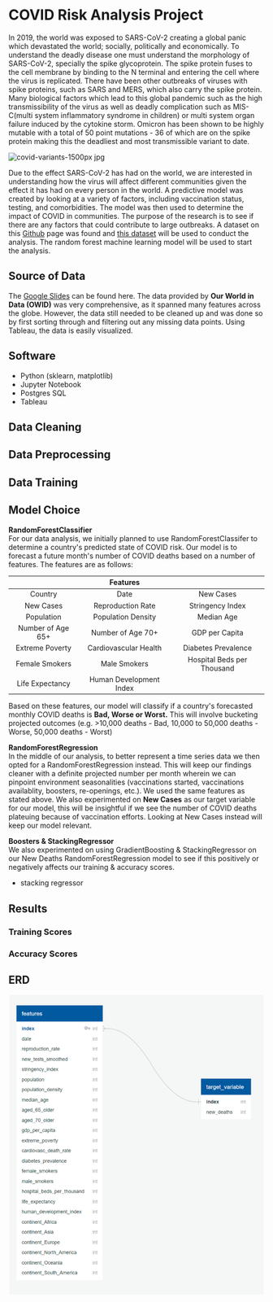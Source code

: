 # __COVID Risk Analysis Project__

In 2019, the world was exposed to SARS-CoV-2 creating a global panic which devastated the world; socially, politically and economically. To understand the deadly disease one must understand the morphology of SARS-CoV-2, specially the spike glycoprotein. The spike protein fuses to the cell membrane by binding to the N terminal and entering the cell where the virus is replicated. There have been other outbreaks of viruses with spike proteins, such as SARS and MERS, which also carry the spike protein. Many biological factors which lead to this global pandemic such as the high transmissibility of the virus as well as deadly complication such as MIS-C(multi system inflammatory syndrome in children) or multi system organ failure induced by the cytokine storm. Omicron has been shown to be highly mutable with a total of 50 point mutations - 36 of which are on the spike protein making this the deadliest and most transmissible variant to date.

![covid-variants-1500px jpg](https://user-images.githubusercontent.com/89358080/150033604-13497220-a62e-468e-b5cc-dd9f063cd0b4.jpg)

Due to the effect SARS-CoV-2 has had on the world, we are interested in understanding how the virus will affect different communities given the effect it has had on every person in the world. A predictive model was created by looking at a variety of factors, including vaccination status, testing, and comorbidities. The model was then used to determine the impact of COVID in communities. The purpose of the research is to see if there are any factors that could contribute to large outbreaks. A dataset on this [Github](https://github.com/owid/covid-19-data/blob/master/public/data/README.md) page was found and [this dataset](https://covid.ourworldindata.org/data/owid-covid-data.csv) will be used to conduct the analysis. The random forest machine learning model will be used to start the analysis.

## __Source of Data__

The [Google Slides](https://docs.google.com/presentation/d/101htR5K1BQZjaQds0KX6pGQzegq2OEnil5-H-vAukYI/edit?usp=sharing) can be found here. The data provided by __Our World in Data (OWID)__ was very comprehensive, as it spanned many features across the globe. However, the data still needed to be cleaned up and was done so by first sorting through and filtering out any missing data points. Using Tableau, the data is easily visualized.

## Software
- Python (sklearn, matplotlib)
- Jupyter Notebook
- Postgres SQL
- Tableau

## __Data Cleaning__

## __Data Preprocessing__

## __Data Training__

## __Model Choice__

__RandomForestClassifier__ <br>
For our data analysis, we initially planned to use RandomForestClassifer to determine a country's predicted state of COVID risk. Our model is to forecast a future month's number of COVID deaths based on a number of features. The features are as follows:

<div align="center"> 

|             | Features    |               |
|    :----:   |    :----:   |    :----:     |
| Country      | Date       | New Cases  |
| New Cases   | Reproduction Rate        | Stringency Index  |
| Population   | Population Density        | Median Age     |
| Number of Age 65+   | Number of Age 70+        | GDP per Capita      |
| Extreme Poverty  | Cardiovascular Health        | Diabetes Prevalence     |
| Female Smokers   | Male Smokers        | Hospital Beds per Thousand      |
| Life Expectancy   | Human Development Index        |


</div>

Based on these features, our model will classify if a country's forecasted monthly COVID deaths is __Bad, Worse or Worst.__ This will involve bucketing projected outcomes (e.g. >10,000 deaths - Bad, 10,000 to 50,000 deaths - Worse, 50,000 deaths - Worst)

__RandomForestRegression__ <br>
In the middle of our analysis, to better represent a time series data we then opted for a RandomForestRegression instead. This will keep our findings cleaner with a definite projected number per month wherein we can pinpoint environment seasonalities (vaccinations started, vaccinations availablity, boosters, re-openings, etc.). We used the same features as stated above. We also experimented on __New Cases__ as our target variable for our model, this will be insightful if we see the number of COVID deaths plateuing because of vaccination efforts. Looking at New Cases instead will keep our model relevant.

__Boosters & StackingRegressor__ <br>
We also experimented on using GradientBoosting & StackingRegressor on our New Deaths RandomForestRegression model to see if this positively or negatively affects our training & accuracy scores.

- stacking regressor

## Results
### Training Scores
### Accuracy Scores

## ERD
<div align="center"> 

<img src = https://raw.githubusercontent.com/RobC30/COVID-Risk-Analysis/main/Resources/ERD.png width = 500 >

</div>
 
